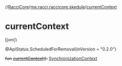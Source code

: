 //[RacciCore](../../index.md)/[me.racci.raccicore.skedule](index.md)/[currentContext](current-context.md)

# currentContext

[jvm]\

@ApiStatus.ScheduledForRemoval(inVersion = "0.2.0")

~~fun~~ [~~currentContext~~](current-context.md)~~(~~~~)~~~~:~~ [SynchronizationContext](-synchronization-context/index.md)
